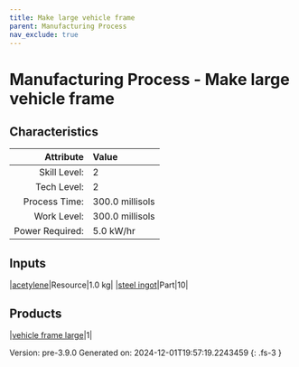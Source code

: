 ```yaml
---
title: Make large vehicle frame
parent: Manufacturing Process
nav_exclude: true
---
```

# Manufacturing Process - Make large vehicle frame


## Characteristics

| Attribute      | Value |
|--------:|:------|
|Skill Level:|2|
|Tech Level:|2|
|Process Time:|300.0 millisols|
|Work Level:|300.0 millisols|
|Power Required:|5.0 kW/hr|

## Inputs

|[acetylene](../resource/acetylene.html)|Resource|1.0 kg|
|[steel ingot](../part/steel-ingot.html)|Part|10|

## Products

|[vehicle frame large](../part/vehicle-frame-large.html)|1|


Version: pre-3.9.0 Generated on: 2024-12-01T19:57:19.2243459
{: .fs-3 }

